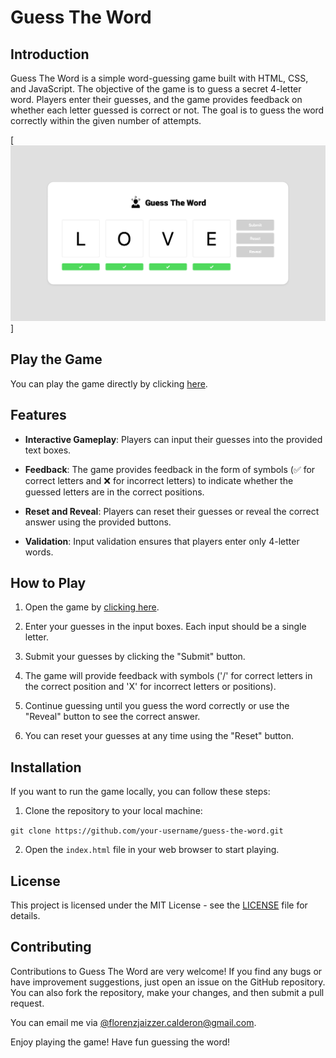 # Guess The Word

## Introduction

Guess The Word is a simple word-guessing game built with HTML, CSS, and JavaScript. The objective of the game is to guess a secret 4-letter word. Players enter their guesses, and the game provides feedback on whether each letter guessed is correct or not. The goal is to guess the word correctly within the given number of attempts.

[![Demo](./img/demo.png)]

## Play the Game

You can play the game directly by clicking [here](https://jaizzer.github.io/guess-the-word/).

## Features

- **Interactive Gameplay**: Players can input their guesses into the provided text boxes.

- **Feedback**: The game provides feedback in the form of symbols (✅ for correct letters and ❌ for incorrect letters) to indicate whether the guessed letters are in the correct positions.

- **Reset and Reveal**: Players can reset their guesses or reveal the correct answer using the provided buttons.

- **Validation**: Input validation ensures that players enter only 4-letter words.

## How to Play

1. Open the game by [clicking here](https://jaizzer.github.io/guess-the-word/).

2. Enter your guesses in the input boxes. Each input should be a single letter.

3. Submit your guesses by clicking the "Submit" button.

4. The game will provide feedback with symbols ('/' for correct letters in the correct position and 'X' for incorrect letters or positions).

5. Continue guessing until you guess the word correctly or use the "Reveal" button to see the correct answer.

6. You can reset your guesses at any time using the "Reset" button.

## Installation

If you want to run the game locally, you can follow these steps:

1. Clone the repository to your local machine:

  `git clone https://github.com/your-username/guess-the-word.git`

2. Open the `index.html` file in your web browser to start playing.

## License
This project is licensed under the MIT License - see the [LICENSE](LICENSE) file for details.

## Contributing

Contributions to Guess The Word are very welcome! If you find any bugs or have improvement suggestions, just open an issue on the GitHub repository. You can also fork the repository, make your changes, and then submit a pull request.

You can email me via [@florenzjaizzer.calderon@gmail.com](mailto:florenzjaizzer.calderon@gmail.com).


Enjoy playing the game! Have fun guessing the word!
